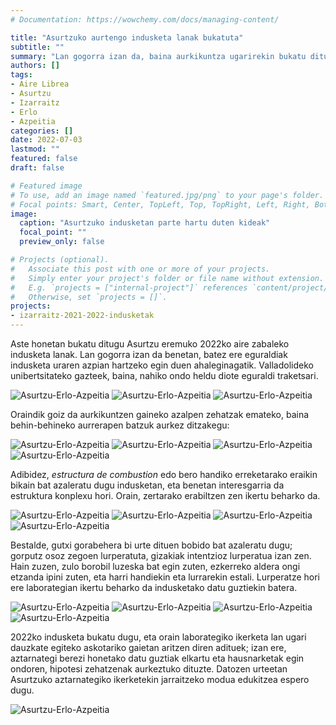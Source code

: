 ```yaml
---
# Documentation: https://wowchemy.com/docs/managing-content/

title: "Asurtzuko aurtengo indusketa lanak bukatuta"
subtitle: ""
summary: "Lan gogorra izan da, baina aurkikuntza ugarirekin bukatu ditugu 2022ko landa lanak. Bero handiko erreketarako eraikin bat azaleratu da indusketan, baita lurperatuta zegoen bobido bat ere. Orain laborategiko lanaren txanda da, gero ahalik eta hipotesi zehatzenak aurkeztu ahal izateko."
authors: []
tags: 
- Aire Librea
- Asurtzu
- Izarraitz
- Erlo
- Azpeitia
categories: []
date: 2022-07-03
lastmod: ""
featured: false
draft: false

# Featured image
# To use, add an image named `featured.jpg/png` to your page's folder.
# Focal points: Smart, Center, TopLeft, Top, TopRight, Left, Right, BottomLeft, Bottom, BottomRight.
image:
  caption: "Asurtzuko indusketan parte hartu duten kideak"
  focal_point: ""
  preview_only: false

# Projects (optional).
#   Associate this post with one or more of your projects.
#   Simply enter your project's folder or file name without extension.
#   E.g. `projects = ["internal-project"]` references `content/project/deep-learning/index.md`.
#   Otherwise, set `projects = []`.
projects: 
- izarraitz-2021-2022-indusketak
---
```


Aste honetan bukatu ditugu Asurtzu eremuko 2022ko aire zabaleko indusketa lanak. Lan gogorra izan da benetan, batez ere eguraldiak indusketa uraren azpian hartzeko egin duen ahaleginagatik. Valladolideko unibertsitateko gazteek, baina, nahiko ondo heldu diote eguraldi traketsari.

![Asurtzu-Erlo-Azpeitia](media/1.jpg)
![Asurtzu-Erlo-Azpeitia](media/2.jpg)
![Asurtzu-Erlo-Azpeitia](media/3.jpg)

Oraindik goiz da aurkikuntzen gaineko azalpen zehatzak emateko, baina behin-behineko aurrerapen batzuk aurkez ditzakegu:

![Asurtzu-Erlo-Azpeitia](media/4.jpg)
![Asurtzu-Erlo-Azpeitia](media/5.jpg)
![Asurtzu-Erlo-Azpeitia](media/6.jpg)
![Asurtzu-Erlo-Azpeitia](media/7.jpg)

Adibidez, *estructura de combustion* edo bero handiko erreketarako eraikin bikain bat azaleratu dugu indusketan, eta benetan interesgarria da estruktura konplexu hori. Orain, zertarako erabiltzen zen ikertu beharko da. 

![Asurtzu-Erlo-Azpeitia](media/8.jpg)
![Asurtzu-Erlo-Azpeitia](media/9.jpg)
![Asurtzu-Erlo-Azpeitia](media/10.jpg)
![Asurtzu-Erlo-Azpeitia](media/11.jpg)

Bestalde, gutxi gorabehera bi urte dituen bobido bat azaleratu dugu; gorputz osoz zegoen lurperatuta, gizakiak intentzioz lurperatua izan zen. Hain zuzen, zulo borobil luzeska bat egin zuten, ezkerreko aldera ongi etzanda ipini zuten, eta harri handiekin eta lurrarekin estali. Lurperatze hori ere laborategian ikertu beharko da indusketako datu guztiekin batera.

![Asurtzu-Erlo-Azpeitia](media/12.jpg)
![Asurtzu-Erlo-Azpeitia](media/13.jpg)
![Asurtzu-Erlo-Azpeitia](media/14.jpg)
![Asurtzu-Erlo-Azpeitia](media/15.jpg)

2022ko indusketa bukatu dugu, eta orain laborategiko ikerketa lan ugari dauzkate egiteko askotariko gaietan aritzen diren adituek; izan ere, aztarnategi berezi honetako datu guztiak elkartu eta hausnarketak egin ondoren, hipotesi zehatzenak aurkeztuko dituzte. Datozen urteetan Asurtzuko aztarnategiko ikerketekin jarraitzeko modua edukitzea espero dugu.

![Asurtzu-Erlo-Azpeitia](media/16.jpg)

